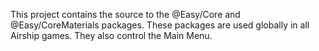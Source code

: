 This project contains the source to the @Easy/Core and @Easy/CoreMaterials packages. These packages are used globally in all Airship games. They also control the Main Menu. 
